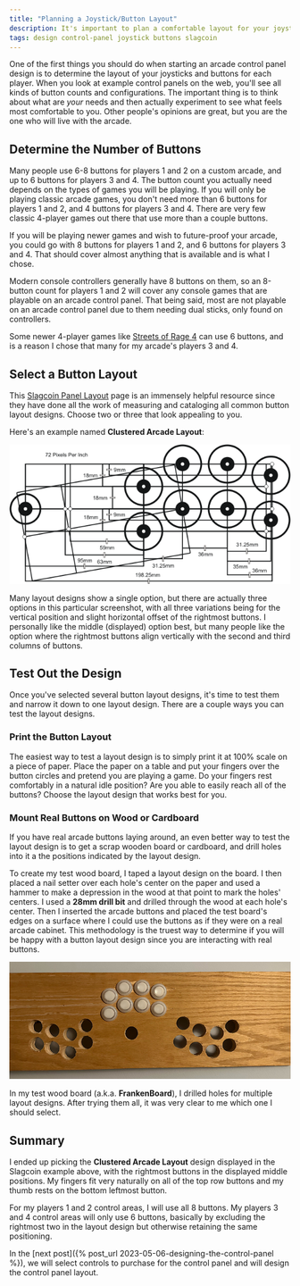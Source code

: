 ```yaml
---
title: "Planning a Joystick/Button Layout"
description: It's important to plan a comfortable layout for your joystick and button arrangement.
tags: design control-panel joystick buttons slagcoin
---
```


One of the first things you should do when starting an arcade control panel design is to determine the layout of your joysticks and buttons for each player.  When you look at example control panels on the web, you'll see all kinds of button counts and configurations.  The important thing is to think about what are *your* needs and then actually experiment to see what feels most comfortable to you.  Other people's opinions are great, but you are the one who will live with the arcade.

## Determine the Number of Buttons

Many people use 6-8 buttons for players 1 and 2 on a custom arcade, and up to 6 buttons for players 3 and 4.  The button count you actually need depends on the types of games you will be playing.  If you will only be playing classic arcade games, you don't need more than 6 buttons for players 1 and 2, and 4 buttons for players 3 and 4.  There are very few classic 4-player games out there that use more than a couple buttons.

If you will be playing newer games and wish to future-proof your arcade, you could go with 8 buttons for players 1 and 2, and 6 buttons for players 3 and 4.  That should cover almost anything that is available and is what I chose.

Modern console controllers generally have 8 buttons on them, so an 8-button count for players 1 and 2 will cover any  console games that are playable on an arcade control panel.  That being said, most are not playable on an arcade control panel due to them needing dual sticks, only found on controllers.

Some newer 4-player games like [Streets of Rage 4](https://store.steampowered.com/app/985890/Streets_of_Rage_4/) can use 6 buttons, and is a reason I chose that many for my arcade's players 3 and 4.

## Select a Button Layout

This [Slagcoin Panel Layout](https://www.slagcoin.com/joystick/layout.html) page is an immensely helpful resource since they have done all the work of measuring and cataloging all common button layout designs.  Choose two or three that look appealing to you.

Here's an example named **Clustered Arcade Layout**:

![Clustered Arcade Layout](/assets/images/posts/2023-01-04/slagcoin-clustered-arcade-layout.png)

Many layout designs show a single option, but there are actually three options in this particular screenshot, with all three variations being for the vertical position and slight horizontal offset of the rightmost buttons.  I personally like the middle (displayed) option best, but many people like the option where the rightmost buttons align vertically with the second and third columns of buttons.

## Test Out the Design

Once you've selected several button layout designs, it's time to test them and narrow it down to one layout design.  There are a couple ways you can test the layout designs.

### Print the Button Layout

The easiest way to test a layout design is to simply print it at 100% scale on a piece of paper.  Place the paper on a table and put your fingers over the button circles and pretend you are playing a game.  Do your fingers rest comfortably in a natural idle position?  Are you able to easily reach all of the buttons?  Choose the layout design that works best for you.

### Mount Real Buttons on Wood or Cardboard

If you have real arcade buttons laying around, an even better way to test the layout design is to get a scrap wooden board or cardboard, and drill holes into it a the positions indicated by the layout design.

To create my test wood board, I taped a layout design on the board.  I then placed a nail setter over each hole's center on the paper and used a hammer to make a depression in the wood at that point to mark the holes' centers.  I used a **28mm drill bit** and drilled through the wood at each hole's center.  Then I inserted the arcade buttons and placed the test board's edges on a surface where I could use the buttons as if they were on a real arcade cabinet.  This methodology is the truest way to determine if you will be happy with a button layout design since you are interacting with real buttons.

![Test Wood board](/assets/images/posts/2023-01-04/test-wood-board.jpg)

In my test wood board (a.k.a. **FrankenBoard**), I drilled holes for multiple layout designs.  After trying them all, it was very clear to me which one I should select.

## Summary

I ended up picking the **Clustered Arcade Layout** design displayed in the Slagcoin example above, with the rightmost buttons in the displayed middle positions.  My fingers fit very naturally on all of the top row buttons and my thumb rests on the bottom leftmost button.

For my players 1 and 2 control areas, I will use all 8 buttons.  My players 3 and 4 control areas will only use 6 buttons, basically by excluding the rightmost two in the layout design but otherwise retaining the same positioning.

In the [next post]({% post_url 2023-05-06-designing-the-control-panel %}), we will select controls to purchase for the control panel and will design the control panel layout.
